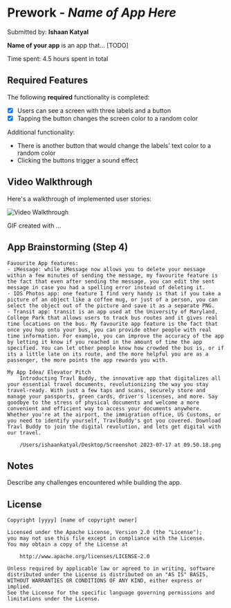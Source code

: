 # Prework - *Name of App Here*

Submitted by: **Ishaan Katyal**

**Name of your app** is an app that... [TODO] 

Time spent: 4.5 hours spent in total

## Required Features

The following **required** functionality is completed:

- [x] Users can see a screen with three labels and a button
- [x] Tapping the button changes the screen color to a random color

Additional functionality:
- There is another button that would change the labels' text color to a random color
- Clicking the buttons trigger a sound effect
 
## Video Walkthrough

Here's a walkthrough of implemented user stories:

<img src='http://i.imgur.com/link/to/your/gif/file.gif' title='Video Walkthrough' width='' alt='Video Walkthrough' />

<!-- Replace this with whatever GIF tool you used! -->
GIF created with ...  
<!-- Recommended tools:
[Kap](https://getkap.co/) for macOS
[ScreenToGif](https://www.screentogif.com/) for Windows
[peek](https://github.com/phw/peek) for Linux. -->

## App Brainstorming (Step 4)
    Favourite App features:
    - iMessage: while iMessage now allows you to delete your message within a few minutes of sending the message, my favourite feature is the fact that even after sending the message, you can edit the sent message in case you had a spelling error instead of deleting it. 
    - IOS Photos app: one feature I find very handy is that if you take a picture of an object like a coffee mug, or just of a person, you can select the object out of the picture and save it as a separate PNG. 
    - Transit app: transit is an app used at the University of Maryland, College Park that allows users to track bus routes and it gives real time locations on the bus. My favourite app feature is the fact that once you hop onto your bus, you can provide other people with real time information. For example, you can improve the accuracy of the app by letting it know if you reached in the amount of time the app specified. You can let other people know how crowded the bus is, or if its a little late on its route, and the more helpful you are as a passenger, the more points the app rewards you with. 
    
    My App Idea/ Elevator Pitch
        Introducting Travl Buddy, the innovative app that digitalizes all your essential travel documents, revolutionizing the way you stay travel-ready. With just a few taps and scans, securely store and manage your passports, green cards, driver's licenses, and more. Say goodbye to the stress of physical documents and welcome a more convenient and efficient way to access your documents anywhere. Whether you're at the airport, the immigration office, US Customs, or you need to identify yourself, TravlBuddy's got you covered. Download Travl Buddy to join the digital revolution, and lets get digital with our travel. 
    
        /Users/ishaankatyal/Desktop/Screenshot 2023-07-17 at 09.50.18.png
## Notes

Describe any challenges encountered while building the app.

## License

    Copyright [yyyy] [name of copyright owner]

    Licensed under the Apache License, Version 2.0 (the "License");
    you may not use this file except in compliance with the License.
    You may obtain a copy of the License at

        http://www.apache.org/licenses/LICENSE-2.0

    Unless required by applicable law or agreed to in writing, software
    distributed under the License is distributed on an "AS IS" BASIS,
    WITHOUT WARRANTIES OR CONDITIONS OF ANY KIND, either express or implied.
    See the License for the specific language governing permissions and
    limitations under the License.
